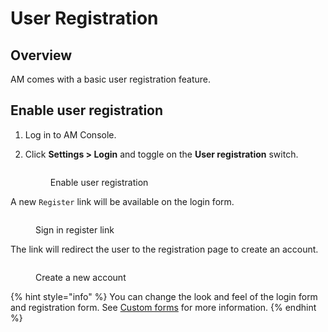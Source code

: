 # User Registration

## Overview

AM comes with a basic user registration feature.

## Enable user registration

1. Log in to AM Console.
2.  Click **Settings > Login** and toggle on the **User registration** switch.

    <figure><img src="https://docs.gravitee.io/images/am/current/graviteeio-am-userguide-um-registration-settings.png" alt=""><figcaption><p>Enable user registration</p></figcaption></figure>

A new `Register` link will be available on the login form.

<figure><img src="https://docs.gravitee.io/images/am/current/graviteeio-am-userguide-um-registration-login.png" alt=""><figcaption><p>Sign in register link</p></figcaption></figure>

The link will redirect the user to the registration page to create an account.

<figure><img src="https://docs.gravitee.io/images/am/current/graviteeio-am-userguide-um-registration-form.png" alt=""><figcaption><p>Create a new account</p></figcaption></figure>

{% hint style="info" %}
You can change the look and feel of the login form and registration form. See [Custom forms](../branding/#custom-pages) for more information.
{% endhint %}
